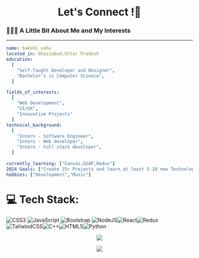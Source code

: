 
 <h1 align ="center">Let's Connect !💬</h1>
 <h3>👨🏻‍💻  A Little Bit About Me and My Interests</h3>
 <hr>
 

```yaml
name: Sakshi sahu
located_in: Ghaziabad,Uttar Pradesh
education:
  [
    "Self-Taught Developer and Designer",
    "Bachelor's in Computer Science",
  ]

fields_of_interests:
  [
    "Web Development",
    "UI/UX",
    "Innovative Projects"
  ]
technical_background:
  [
    "Intern - Software Engineer",
    "Intern - Web developer",
    "Intern - Full stack developer",
  ]
  
currently_learning: ["Canvas,GSAP,Redux"]
2024 Goals: ["Create 25+ Projects and learn at least 5-10 new Technologies."]
hobbies: ["Development","Music"]
```
# 💻 Tech Stack:
 ![CSS3](https://img.shields.io/badge/css3-%231572B6.svg?style=for-the-badge&logo=css3&logoColor=white)  ![JavaScript](https://img.shields.io/badge/javascript-%23323330.svg?style=for-the-badge&logo=javascript&logoColor=%23F7DF1E) ![Bootstrap](https://img.shields.io/badge/bootstrap-%23563D7C.svg?style=for-the-badge&logo=bootstrap&logoColor=white) ![NodeJS](https://img.shields.io/badge/node.js-6DA55F?style=for-the-badge&logo=node.js&logoColor=white)![React](https://img.shields.io/badge/react-%2320232a.svg?style=for-the-badge&logo=react&logoColor=%2361DAFB)![Redux](https://img.shields.io/badge/redux-%23593d88.svg?style=for-the-badge&logo=redux&logoColor=white)![TailwindCSS](https://img.shields.io/badge/tailwindcss-%2338B2AC.svg?style=for-the-badge&logo=tailwind-css&logoColor=white)![C++](https://img.shields.io/badge/c++-%2300599C.svg?style=for-the-badge&logo=c%2B%2B&logoColor=white)![HTML5](https://img.shields.io/badge/html5-%23E34F26.svg?style=for-the-badge&logo=html5&logoColor=white)![Python](https://img.shields.io/badge/python-3670A0?style=for-the-badge&logo=python&logoColor=ffdd54)

 <p align="center">
  <img src="https://github.com/Sakshii15/Sakshii15/assets/98975771/ff6bc43e-abd8-4e6e-b87b-d00a984fe6c1"/>
</p>
 <p align="center">
  <img src="https://camo.githubusercontent.com/c27faf5c5f503dae2aadda8171178a26d0b35072e175f8c2dbb98737bc1a7eea/68747470733a2f2f63617073756c652d72656e6465722e76657263656c2e6170702f6170693f747970653d776176696e6726636f6c6f723d6772616469656e74266865696768743d3130302673656374696f6e3d666f6f746572"/>
</p>









